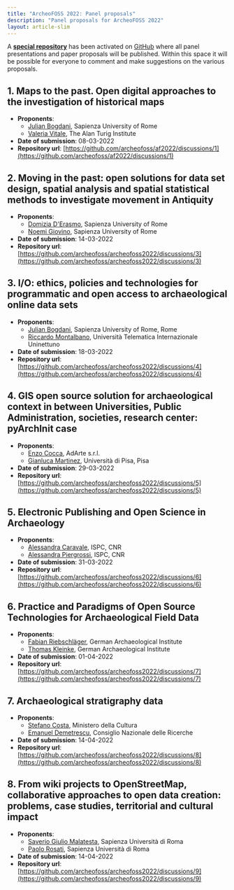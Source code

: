 ```yaml
---
title: "ArcheoFOSS 2022: Panel proposals"
description: "Panel proposals for ArcheoFOSS 2022"
layout: article-slim
---
```


A [**special repository**](https://github.com/archeofoss/af2022) has been activated on [GitHub](https://github.com/) where all panel presentations and paper proposals will be published. Within this space it will be possible for everyone to comment and make suggestions on the various proposals.

## 1. Maps to the past. Open digital approaches to the investigation of historical maps

- **Proponents**:
  - [Julian Bogdani](mailto:julian.bogdani@uniroma1.it), Sapienza University of Rome
  - [Valeria Vitale](mailto:valeria.vitale@sas.ac.uk), The Alan Turig Institute
- **Date of submission**: 08-03-2022
- **Repository url**: [https://github.com/archeofoss/af2022/discussions/1](https://github.com/archeofoss/af2022/discussions/1)  

## 2. Moving in the past: open solutions for data set design, spatial analysis and spatial statistical methods to investigate movement in Antiquity

- **Proponents**:
  - [Domizia D'Erasmo](mailto:domizia.derasmo@uniroma1.it), Sapienza University of Rome
  - [Noemi Giovino](mailto:noemi.giovino@uniroma1.it), Sapienza University of Rome
- **Date of submission**: 14-03-2022
- **Repository url**: [https://github.com/archeofoss/archeofoss2022/discussions/3](https://github.com/archeofoss/archeofoss2022/discussions/3)

## 3.  I/O: ethics, policies and technologies for programmatic and open access to archaeological online data sets

- **Proponents**:
  - [Julian Bogdani](mailto:julian.bogdani@uniroma1.it), Sapienza University of Rome, Rome
  - [Riccardo Montalbano](mailto:ricca.montalbano@gmail.com), Università Telematica Internazionale Uninettuno
- **Date of submission**: 18-03-2022
- **Repository url**: [https://github.com/archeofoss/archeofoss2022/discussions/4](https://github.com/archeofoss/archeofoss2022/discussions/4)

## 4. GIS open source solution for archaeological context in between Universities, Public Administration, societies, research center: pyArchInit case

- **Proponents**:
  - [Enzo Cocca](mailto:archeologia@adarteinfo.it), AdArte s.r.l.
  - [Gianluca Martinez](mailto:gianlucamartinez@hotmail.it), Università di Pisa, Pisa
- **Date of submission**: 29-03-2022
- **Repository url**: [https://github.com/archeofoss/archeofoss2022/discussions/5](https://github.com/archeofoss/archeofoss2022/discussions/5)

## 5. Electronic Publishing and Open Science in Archaeology

- **Proponents**:
  - [Alessandra Caravale](mailto:alessandra.caravale@cnr.it), ISPC, CNR
  - [Alessandra Piergrossi](mailto:alessandra.piergrossi@cnr.it), ISPC, CNR
- **Date of submission**: 31-03-2022
- **Repository url**: [https://github.com/archeofoss/archeofoss2022/discussions/6](https://github.com/archeofoss/archeofoss2022/discussions/6)

## 6. Practice and Paradigms of Open Source Technologies for Archaeological Field Data  

- **Proponents**:
  - [Fabian Riebschläger](mailto:fabian.riebschlaeger@dainst.de), German Archaeological Institute
  - [Thomas Kleinke](mailto:thomas.kleinke@dainst.de), German Archaeological Institute
- **Date of submission**: 01-04-2022
- **Repository url**: [https://github.com/archeofoss/archeofoss2022/discussions/7](https://github.com/archeofoss/archeofoss2022/discussions/7)

## 7. Archaeological stratigraphy data

- **Proponents**:
  - [Stefano Costa](mailto:stefano.costa@beniculturali.it), Ministero della Cultura
  - [Emanuel Demetrescu](mailto:emanuel.demetrescu@cnr.it), Consiglio Nazionale delle Ricerche
- **Date of submission**: 14-04-2022
- **Repository url**: [https://github.com/archeofoss/archeofoss2022/discussions/8](https://github.com/archeofoss/archeofoss2022/discussions/8)

## 8. From wiki projects to OpenStreetMap, collaborative approaches to open data creation: problems, case studies, territorial and cultural impact  

- **Proponents**:
  - [Saverio Giulio Malatesta](mailto:saveriogiulio.malatesta@uniroma1.it), Sapienza Università di Roma
  - [Paolo Rosati](mailto:paolo.rosati@uniroma1.it), Sapienza Università di Roma
- **Date of submission**: 14-04-2022
- **Repository url**: [https://github.com/archeofoss/archeofoss2022/discussions/9](https://github.com/archeofoss/archeofoss2022/discussions/9)
